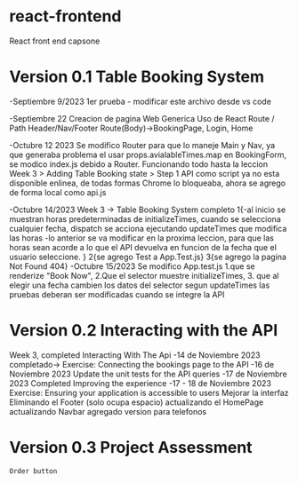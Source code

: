 # react-frontend
React front end capsone

# Version 0.1 Table Booking System
-Septiembre 9/2023
1er prueba - modificar este archivo desde vs code

-Septiembre 22
    Creacion de pagina Web Generica
        Uso de React Route / Path
        Header/Nav/Footer
        Route(Body)->BookingPage, Login, Home

-Octubre 12 2023
    Se modifico Router para que lo maneje Main y Nav, ya que generaba problema el usar props.avialableTimes.map en BookingForm, se modico index.js debido a Router.
    Funcionando todo hasta la leccion Week 3 > Adding Table Booking state > Step 1
    API como script ya no esta disponible enlinea, de todas formas Chrome lo bloqueaba, ahora se agrego de forma local como api.js

-Octubre 14/2023
    Week 3 -> Table Booking System completo
        1{-al inicio se muestran horas predeterminadas de initializeTimes, cuando se selecciona cualquier fecha, dispatch se acciona ejecutando updateTimes que modifica las horas
          -lo anterior se va modificar en la proxima leccion, para que las horas sean acorde a lo que el API devuelva en funcion de la fecha que el usuario seleccione.
         }
        2{se agrego Test a App.Test.js}
        3{se agrego la pagina Not Found 404}
-Octubre 15/2023
    Se modifico App.test.js 1.que se renderize "Book Now", 2.Que el selector muestre initializeTimes, 3. que al elegir una fecha cambien los datos del selector segun updateTimes
    las pruebas deberan ser modificadas cuando se integre la API


# Version 0.2 Interacting with the API
Week 3, completed
    Interacting With The Api
        -14 de Noviembre 2023
            completado-> Exercise: Connecting the bookings page to the API
        -16 de Noviembre 2023
            Update the unit tests for the API queries
        -17 de Noviembre 2023
            Completed
    Improving the experience
        -17 - 18 de Noviembre 2023
            Exercise: Ensuring your application is accessible to users
            Mejorar la interfaz
                Eliminando el Footer (solo ocupa espacio)
                actualizando el HomePage
                actualizando Navbar
                agregado version para telefonos

# Version 0.3 Project Assessment
    Order button